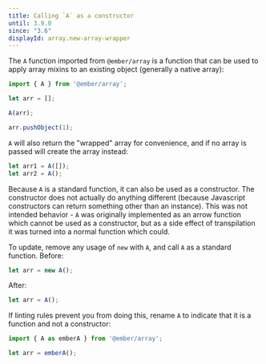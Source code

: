 ```yaml
---
title: Calling `A` as a constructor
until: 3.9.0
since: "3.6"
displayId: array.new-array-wrapper
---
```



The `A` function imported from `@ember/array` is a function that can be used
to apply array mixins to an existing object (generally a native array):

```js
import { A } from '@ember/array';

let arr = [];

A(arr);

arr.pushObject(1);
```

`A` will also return the "wrapped" array for convenience, and if no array is
passed will create the array instead:

```js
let arr1 = A([]);
let arr2 = A();
```

Because `A` is a standard function, it can also be used as a constructor. The
constructor does not actually do anything different (because Javascript
constructors can return something other than an instance). This was not intended
behavior - `A` was originally implemented as an arrow function which cannot be
used as a constructor, but as a side effect of transpilation it was turned into
a normal function which could.

To update, remove any usage of `new` with `A`, and call `A` as a standard
function. Before:

```js
let arr = new A();
```

After:

```js
let arr = A();
```

If linting rules prevent you from doing this, rename `A` to indicate that it is
a function and not a constructor:

```js
import { A as emberA } from '@ember/array';

let arr = emberA();
```
